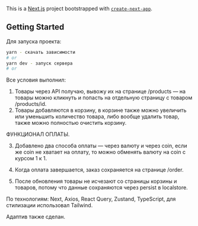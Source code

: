 This is a [Next.js](https://nextjs.org/) project bootstrapped with [`create-next-app`](https://github.com/vercel/next.js/tree/canary/packages/create-next-app).

## Getting Started

Для запуска проекта:
```bash
yarn - скачать зависимости
# or
yarn dev - запуск сервера
# or
```
Все условия выполнил:
1. Товары через API получаю, вывожу их на странице /products — на товары можно кликнуть и попасть на отдельную страницу с товаром /products/id.
2. Товары добавляются в корзину, в корзине также можно увеличить или уменьшить количество товара, либо вообще удалить товар, также можно полностью очистить корзину.

ФУНКЦИОНАЛ ОПЛАТЫ.

3. Добавлено два способа оплаты — через валюту и через coin, если же coin не хватает на оплату, то можно обменять валюту на coin с курсом 1 к 1.
4. Когда оплата завершается, заказ сохраняется на странице /order.

5. После обновления товары не исчезают со страницы корзины и товаров, потому что данные сохраняются через persist в localstore.

По технологиям:
Next, Axios, React Query, Zustand, TypeScript, для стилизации использовал Tailwind.

Адаптив также сделан.
